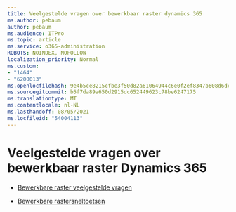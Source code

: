 ```yaml
---
title: Veelgestelde vragen over bewerkbaar raster dynamics 365
ms.author: pebaum
author: pebaum
ms.audience: ITPro
ms.topic: article
ms.service: o365-administration
ROBOTS: NOINDEX, NOFOLLOW
localization_priority: Normal
ms.custom:
- "1464"
- "6200013"
ms.openlocfilehash: 9e4b5ce8215cfbe3f50d82a61064944c6e0f2ef8347b608d6dc81cd8cf66d2e6
ms.sourcegitcommit: b5f7da89a650d2915dc652449623c78be6247175
ms.translationtype: MT
ms.contentlocale: nl-NL
ms.lasthandoff: 08/05/2021
ms.locfileid: "54004113"
---
```

# <a name="dynamics-365-editable-grid-faqs"></a>Veelgestelde vragen over bewerkbaar raster Dynamics 365

* [Bewerkbare raster veelgestelde vragen](https://docs.microsoft.com/dynamics365/customer-engagement/customize/make-grids-lists-editable-custom-control#frequently-asked-questions-faqs)

* [Bewerkbare rastersneltoetsen](https://docs.microsoft.com/dynamics365/customer-engagement/basics/keyboard-shortcuts#editable-grids-views)
